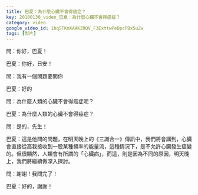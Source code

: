 ```yaml
---
title: 巴夏：為什麼心臟不會得癌症？
key: 20180130_video_巴夏：為什麼心臟不會得癌症？
category: video
google_video_id: 1hqSTKmXAAKZRQV_F3ExttwPeDpcPBx5uZw
tags: [影片]
---
```


問：你好，巴夏！

巴夏：你好，日安！

問：我有一個問題要問你

巴夏：好的

問：為什麼人類的心臟不會得癌症呢？

巴夏：為什麼人類的心臟不會得癌症？

問：是的，先生！

巴夏：這是他問的問題，在明天晚上的《三識合一》傳訊中，我們將會講到，心臟會直接從高我接收到一股某種頻率的能量流，這種情況下，是不允許心臟發生癌變的。但很顯然，人類會有所謂的「心臟病」，而這，則是因為不同的原因，明天晚上，我們將繼續做深入探討。

問：謝謝！我問完了！

巴夏：好的，謝謝！
